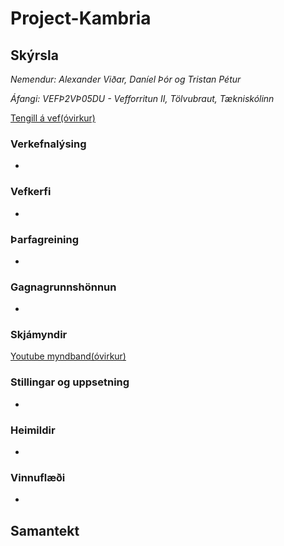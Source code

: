 # Project-Kambria

## Skýrsla

_Nemendur: Alexander Viðar, Daníel Þór og Tristan Pétur_

_Áfangi: VEFÞ2VÞ05DU - Vefforritun II, Tölvubraut, Tækniskólinn_

[Tengill á vef(óvirkur)]()

### Verkefnalýsing
*
### Vefkerfi
*
### Þarfagreining
*
### Gagnagrunnshönnun
*
### Skjámyndir

[Youtube myndband(óvirkur)]()

### Stillingar og uppsetning
*
### Heimildir
*

### Vinnuflæði
*

## Samantekt
